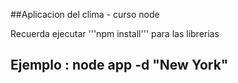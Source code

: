 ##Aplicacion del clima - curso node

Recuerda ejecutar '''npm install''' para las librerias


## Ejemplo : node app -d "New York"